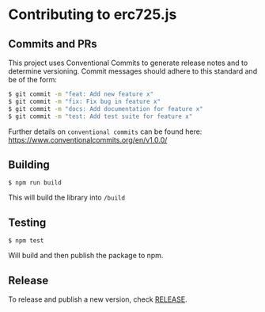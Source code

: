 # Contributing to erc725.js

## Commits and PRs

This project uses Conventional Commits to generate release notes and to determine versioning. Commit messages should adhere to this standard and be of the form:

```bash
$ git commit -m "feat: Add new feature x"
$ git commit -m "fix: Fix bug in feature x"
$ git commit -m "docs: Add documentation for feature x"
$ git commit -m "test: Add test suite for feature x"
```

Further details on `conventional commits` can be found here: https://www.conventionalcommits.org/en/v1.0.0/

## Building

```shell script
$ npm run build
```

This will build the library into `/build`

## Testing

```shell script
$ npm test
```

Will build and then publish the package to npm.

## Release

To release and publish a new version, check [RELEASE](./RELEASE.md).
